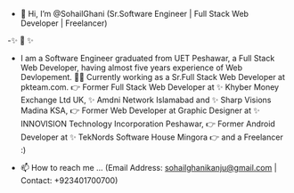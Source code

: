 - 👋 Hi, I’m @SohailGhani (Sr.Software Engineer | Full Stack Web Developer | Freelancer)

-✨ 💁 ✨
- I am a Software Engineer graduated from UET Peshawar, a Full Stack Web Developer, having almost five years experience of Web Devlopement.
🧑‍💻 Currently working as a Sr.Full Stack Web Developer at pkteam.com.
👉 Former Full Stack Web Developer at 
 ✨ Khyber Money Exchange Ltd UK,
 ✨ Amdni Network Islamabad and 
 ✨ Sharp Visions Madina KSA, 
👉 Former Web Developer at Graphic Designer at 
 ✨ INNOVISION Technology Incorporation Peshawar, 
👉 Former Android Developer at 
 ✨ TekNords Software House Mingora 
👉 and a Freelancer :)

- 📫 How to reach me ... (Email Address: sohailghanikanju@gmail.com | Contact: +923401700700)
